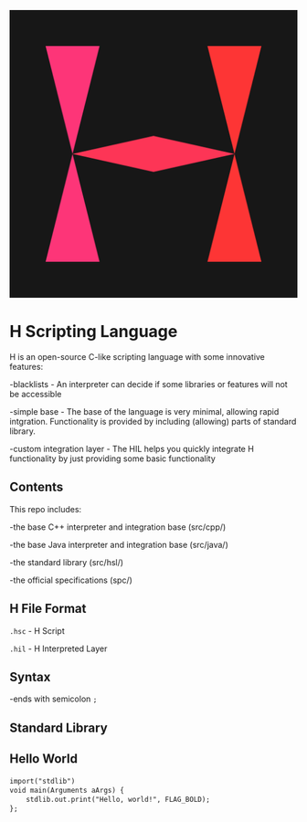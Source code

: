 ![H Logo](https://github.com/Fowsoft/H-Scripting-Language/blob/7960f2ac740c6f48dc44d8fee60fed8a000eb53a/H4096.png)
# H Scripting Language

H is an open-source C-like scripting language with some innovative features:

-blacklists - An interpreter can decide if some libraries or features will not be accessible

-simple base - The base of the language is very minimal, allowing rapid intgration. Functionality is provided by including (allowing) parts of standard library.

-custom integration layer - The HIL helps you quickly integrate H functionality by just providing some basic functionality

## Contents

This repo includes:

-the base C++ interpreter and integration base (src/cpp/)

-the base Java interpreter and integration base (src/java/)

-the standard library (src/hsl/)

-the official specifications (spc/)

## H File Format

`.hsc` - H Script

`.hil` - H Interpreted Layer

## Syntax

-ends with semicolon `;`

## Standard Library

## Hello World

```
import("stdlib")
void main(Arguments aArgs) {
    stdlib.out.print("Hello, world!", FLAG_BOLD);
};
```


